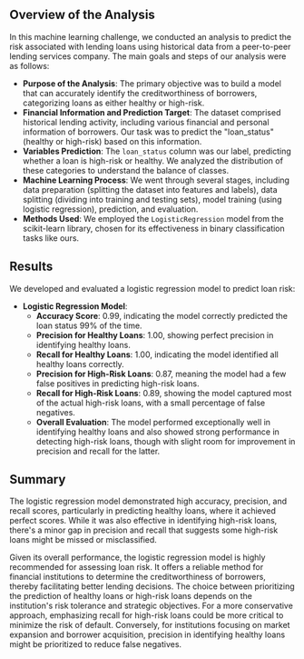 ## Overview of the Analysis

In this machine learning challenge, we conducted an analysis to predict the risk associated with lending loans using historical data from a peer-to-peer lending services company. The main goals and steps of our analysis were as follows:

- **Purpose of the Analysis**: The primary objective was to build a model that can accurately identify the creditworthiness of borrowers, categorizing loans as either healthy or high-risk.
- **Financial Information and Prediction Target**: The dataset comprised historical lending activity, including various financial and personal information of borrowers. Our task was to predict the "loan_status" (healthy or high-risk) based on this information.
- **Variables Prediction**: The `loan_status` column was our label, predicting whether a loan is high-risk or healthy. We analyzed the distribution of these categories to understand the balance of classes.
- **Machine Learning Process**: We went through several stages, including data preparation (splitting the dataset into features and labels), data splitting (dividing into training and testing sets), model training (using logistic regression), prediction, and evaluation.
- **Methods Used**: We employed the `LogisticRegression` model from the scikit-learn library, chosen for its effectiveness in binary classification tasks like ours.

## Results

We developed and evaluated a logistic regression model to predict loan risk:

* **Logistic Regression Model**:
    * **Accuracy Score**: 0.99, indicating the model correctly predicted the loan status 99% of the time.
    * **Precision for Healthy Loans**: 1.00, showing perfect precision in identifying healthy loans.
    * **Recall for Healthy Loans**: 1.00, indicating the model identified all healthy loans correctly.
    * **Precision for High-Risk Loans**: 0.87, meaning the model had a few false positives in predicting high-risk loans.
    * **Recall for High-Risk Loans**: 0.89, showing the model captured most of the actual high-risk loans, with a small percentage of false negatives.
    * **Overall Evaluation**: The model performed exceptionally well in identifying healthy loans and also showed strong performance in detecting high-risk loans, though with slight room for improvement in precision and recall for the latter.

## Summary

The logistic regression model demonstrated high accuracy, precision, and recall scores, particularly in predicting healthy loans, where it achieved perfect scores. While it was also effective in identifying high-risk loans, there's a minor gap in precision and recall that suggests some high-risk loans might be missed or misclassified.

Given its overall performance, the logistic regression model is highly recommended for assessing loan risk. It offers a reliable method for financial institutions to determine the creditworthiness of borrowers, thereby facilitating better lending decisions. The choice between prioritizing the prediction of healthy loans or high-risk loans depends on the institution's risk tolerance and strategic objectives. For a more conservative approach, emphasizing recall for high-risk loans could be more critical to minimize the risk of default. Conversely, for institutions focusing on market expansion and borrower acquisition, precision in identifying healthy loans might be prioritized to reduce false negatives.

